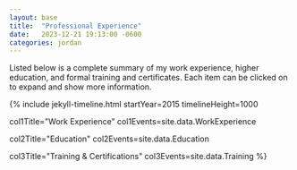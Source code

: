 ```yaml
---
layout: base
title:  "Professional Experience"
date:   2023-12-21 19:13:00 -0600
categories: jordan
---
```


Listed below is a complete summary of my work experience, higher education, and formal training and certificates.  Each item can be clicked on to expand and show more information.

{% include jekyll-timeline.html
   startYear=2015
   timelineHeight=1000
   
   col1Title="Work Experience"
   col1Events=site.data.WorkExperience
   
   col2Title="Education"
   col2Events=site.data.Education

   col3Title="Training & Certifications"
   col3Events=site.data.Training
%}